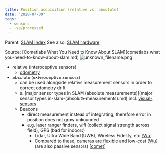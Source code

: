 ```yaml
---
title: Position acquisition (relative vs. absolute)
date: "2020-07-30"
tags:
  - sensors
  - -sa/processed
---
```


Parent: [SLAM Index](slam-index.md)
See also: [SLAM hardware](slam-hardware.md)

Source: [Cometlabs What You Need to Know About SLAM](cometlabs what you-need-to-know-about-slam.md)
![unknown_filename.png](./_resources/Position_acquisition_(relative_vs._absolute).resources/unknown_filename.png)

*   relative (interoceptive sensors)
    *   [odometry](http://www.evernote.com/shard/s484/nl/217355218/d6e4227d-18b0-4633-9967-b72012e0cd6b)
*   absolute (exteroceptive sensors)
    *   can be used alongside relative measurement sensors in order to correct odometry drift
    *   s. [major sensor types in SLAM (absolute measurements)](major sensor types in-slam-(absolute-measurements).md) incl. [visual-sensors](visual-sensors.md)
    *   Beacons
        *   direct measurement instead of integrating, therefore error in position does not grow unbounded
        *   e.g. laser ranger finders, wifi (collect signal strength across field), GPS (bad for indoors)
            *   Lidar, Ultra Wide Band (UWB), Wireless Fidelity, etc \[[Wu](wu.md)\]
            *   Compared to these, cameras are flexible and low-cost \[[Wu](wu.md)\] (are also passive sensors) \[[comet](http://blog.cometlabs.io/teaching-robots-presence-what-you-need-to-know-about-slam-9bf0ca037553)\]

